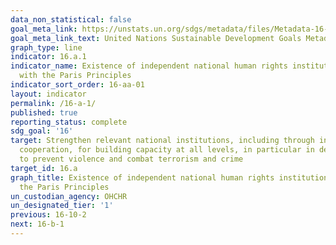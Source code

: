 ```yaml
---
data_non_statistical: false
goal_meta_link: https://unstats.un.org/sdgs/metadata/files/Metadata-16-0A-01.pdf
goal_meta_link_text: United Nations Sustainable Development Goals Metadata (pdf 1361kB)
graph_type: line
indicator: 16.a.1
indicator_name: Existence of independent national human rights institutions in compliance
  with the Paris Principles
indicator_sort_order: 16-aa-01
layout: indicator
permalink: /16-a-1/
published: true
reporting_status: complete
sdg_goal: '16'
target: Strengthen relevant national institutions, including through international
  cooperation, for building capacity at all levels, in particular in developing countries,
  to prevent violence and combat terrorism and crime
target_id: 16.a
graph_title: Existence of independent national human rights institutions in compliance with
  the Paris Principles
un_custodian_agency: OHCHR
un_designated_tier: '1'
previous: 16-10-2
next: 16-b-1
---
```

